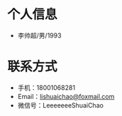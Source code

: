 # 个人信息
- 李帅超/男/1993 

# 联系方式
- 手机：18001068281
- Email：lishuaichao@foxmail.com
- 微信号：LeeeeeeeShuaiChao
